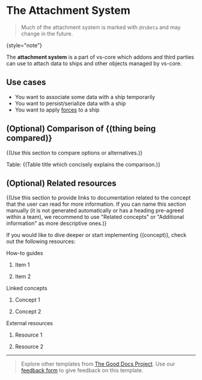 # The Attachment System

> Much of the attachment system is marked with `@VsBeta` and may change in the future.
> 
{style="note"}

The **attachment system** is a part of vs-core which addons and third parties can use to attach data to ships and other
objects managed by vs-core.

## Use cases

- You want to associate some data with a ship temporarily
- You want to persist/serialize data with a ship
- You want to apply [forces](Forces-and-Torques.md) to a ship

## (Optional) Comparison of {(thing being compared)}

{(Use this section to compare options or alternatives.)}

Table: {(Table title which concisely explains the comparison.)}

## (Optional) Related resources

{(Use this section to provide links to documentation related to the concept that the user can read for more information.
If you can name this section manually (it is not generated automatically or has a heading pre-agreed within a team),
we recommend to use "Related concepts" or "Additional information" as more descriptive ones.)}

If you would like to dive deeper or start implementing {(concept)},
check out the following resources:

How-to guides

1. Item 1

2. Item 2

Linked concepts

1. Concept 1

2. Concept 2

External resources

1. Resource 1

2. Resource 2

---

> Explore other templates from [The Good Docs Project](https://thegooddocsproject.dev/). Use our [feedback form](https://thegooddocsproject.dev/feedback/?template=Concept%20template) to give feedback on this template.
